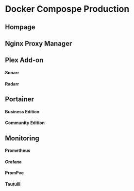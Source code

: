 # Docker Compospe Production

## Hompage

## Nginx Proxy Manager

## Plex Add-on
#### Sonarr
#### Radarr

## Portainer
#### Business Edition
#### Community Edition

## Monitoring
#### Prometheus  
#### Grafana
#### PromPve
#### Tautulli